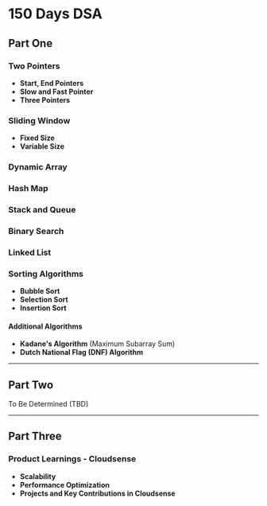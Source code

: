 # 150 Days DSA

## Part One

### Two Pointers
- **Start, End Pointers**
- **Slow and Fast Pointer**
- **Three Pointers**

### Sliding Window
- **Fixed Size**
- **Variable Size**

### Dynamic Array

### Hash Map

### Stack and Queue

### Binary Search

### Linked List

### Sorting Algorithms

- **Bubble Sort**
- **Selection Sort**
- **Insertion Sort**

#### Additional Algorithms
- **Kadane's Algorithm** (Maximum Subarray Sum)
- **Dutch National Flag (DNF) Algorithm**

---

## Part Two

To Be Determined (TBD)

---

## Part Three

### Product Learnings - Cloudsense

- **Scalability**
- **Performance Optimization**
- **Projects and Key Contributions in Cloudsense**

